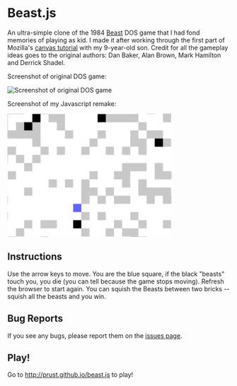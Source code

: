 # Beast.js

An ultra-simple clone of the 1984 [Beast](http://theodor.lauppert.ws/games/beast.htm) DOS game that I had fond memories of playing as kid. I made it after working through the first part of Mozilla's [canvas tutorial](https://developer.mozilla.org/en-US/docs/Web/API/Canvas_API/Tutorial) with my 9-year-old son. Credit for all the gameplay ideas goes to the original authors: Dan Baker, Alan Brown, Mark Hamilton and Derrick Shadel.

Screenshot of original DOS game:

![Screenshot of original DOS game](http://theodor.lauppert.ws/games/s/screen1/ascii/beast.png)

Screenshot of my Javascript remake:

<img src="https://raw.githubusercontent.com/prust/beast.js/master/screenshot.png" width="371" height="279">

## Instructions

Use the arrow keys to move. You are the blue square, if the black "beasts" touch you, you die (you can tell because the game stops moving). Refresh the browser to start again. You can squish the Beasts between two bricks -- squish all the beasts and you win.

## Bug Reports

If you see any bugs, please report them on the [issues page](https://github.com/prust/beast.js/issues).

## Play!

Go to http://prust.github.io/beast.js to play!
